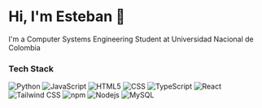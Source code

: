 <h1>Hi, I'm Esteban 👋</h1>


<p>I'm a Computer Systems Engineering Student at Universidad Nacional de Colombia</p>
<h3>Tech Stack</h3>
<p>
  <img alt="Python" src="https://img.shields.io/badge/Python-3776AB?logo=python&logoColor=fff" />
  <img alt="JavaScript" src="https://img.shields.io/badge/JavaScript-F7DF1E?logo=javascript&logoColor=000" />
  <img alt="HTML5" src="https://img.shields.io/badge/HTML-%23E34F26.svg?logo=html5&logoColor=white" />
  <img alt="CSS" src="https://img.shields.io/badge/CSS-1572B6?logo=css3&logoColor=fff" />
  <img alt="TypeScript" src="https://img.shields.io/badge/TypeScript-3178C6?logo=typescript&logoColor=fff" />
  <img alt="React" src="https://img.shields.io/badge/React-%2320232a.svg?logo=react&logoColor=%2361DAFB" />
  <img alt="Tailwind CSS" src="https://img.shields.io/badge/Tailwind%20CSS-%2338B2AC.svg?logo=tailwind-css&logoColor=white" />
  <img alt="npm" src="https://img.shields.io/badge/npm-CB3837?logo=npm&logoColor=fff" />
  <img alt="Nodejs" src="https://img.shields.io/badge/Node.js-6DA55F?logo=node.js&logoColor=white" />
  <img alt="MySQL" src="https://img.shields.io/badge/MySQL-4479A1?logo=mysql&logoColor=fff" />  
</p>

<!--
**luleonr/luleonr** is a ✨ _special_ ✨ repository because its `README.md` (this file) appears on your GitHub profile.

Here are some ideas to get you started:

- 🔭 I’m currently working on ...
- 🌱 I’m currently learning ...
- 👯 I’m looking to collaborate on ...
- 🤔 I’m looking for help with ...
- 💬 Ask me about ...
- 📫 How to reach me: ...
- 😄 Pronouns: ...
- ⚡ Fun fact: ...
-->
